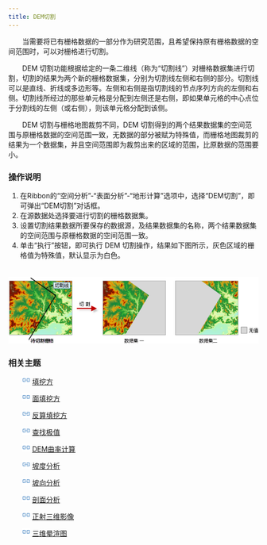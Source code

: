 ```yaml
---
title: DEM切割
---
```


　　当需要将已有栅格数据的一部分作为研究范围，且希望保持原有栅格数据的空间范围时，可以对栅格进行切割。

　　DEM 切割功能根据给定的一条二维线（称为“切割线”）对栅格数据集进行切割，切割的结果为两个新的栅格数据集，分别为切割线左侧和右侧的部分。切割线可以是直线、折线或多边形等。左侧和右侧是指切割线的节点序列方向的左侧和右侧。切割线所经过的那些单元格是分配到左侧还是右侧，即如果单元格的中心点位于分割线的左侧（或右侧），则该单元格分配到该侧。 

　　DEM 切割与栅格地图裁剪不同，DEM 切割得到的两个结果数据集的空间范围与原栅格数据的空间范围一致，无数据的部分被赋为特殊值，而栅格地图裁剪的结果为一个数据集，并且空间范围即为裁剪出来的区域的范围，比原数据的范围要小。


### 操作说明

 1. 在Ribbon的“空间分析”-“表面分析”-“地形计算”选项中，选择“DEM切割”，即可弹出“DEM切割”对话框。
 2. 在源数据处选择要进行切割的栅格数据集。
 3. 设置切割结果数据所要保存的数据源，及结果数据集的名称，两个结果数据集的空间范围与原栅格数据的空间范围一致。
4. 单击“执行”按钮，即可执行 DEM 切割操作，结果如下图所示，灰色区域的栅格值为特殊值，默认显示为白色。

　　![](img/Split.png)



### 相关主题


　　![](../img/smalltitle.png) [填挖方](CutFill.html)

　　![](../img/smalltitle.png) [面填挖方](CutFillRegion.html)

　　![](../img/smalltitle.png) [反算填挖方](InverseCutFill.html)

　　![](../img/smalltitle.png) [查找极值](FindExtreme.html)

　　![](../img/smalltitle.png) [DEM曲率计算](CalculateCurvature.html)

　　![](../img/smalltitle.png) [坡度分析](Slope.html)

　　![](../img/smalltitle.png) [坡向分析](Aspect.html)

　　![](../img/smalltitle.png) [剖面分析](Profile.html)

　　![](../img/smalltitle.png) [正射三维影像](OrthoImage.html)

　　![](../img/smalltitle.png) [三维晕渲图](HillShade.html)

